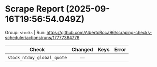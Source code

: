 # Scrape Report (2025-09-16T19:56:54.049Z)

Group: `stocks`  |  Run: https://github.com/AlbertoRoca96/scraping-checks-scheduler/actions/runs/17777384776

| Check | Changed | Keys | Error |
|---|:---:|:--|:--|
| `stock_ntdoy_global_quote` | — |  |  |
